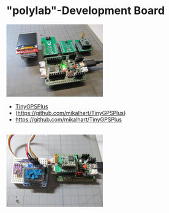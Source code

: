 # "polylab"-Development Board

<img src="Images/IMG_3666_20.jpg" alt="polylab" width="50%">

* [TinyGPSPlus](https://github.com/mikalhart/TinyGPSPlus)
* (https://github.com/mikalhart/TinyGPSPlus)
* https://github.com/mikalhart/TinyGPSPlus
<br>  
<img src="Images/IMG_3669_20.jpg" alt="polylab" width="50%">

